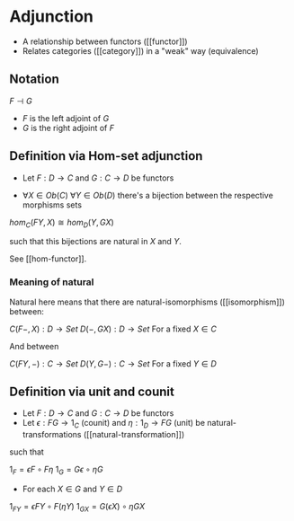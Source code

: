 # Adjunction

- A relationship between functors ([[functor]])
- Relates categories ([[category]]) in a "weak" way (equivalence)

## Notation

$F \dashv G$

- $F$ is the left adjoint of $G$
- $G$ is the right adjoint of $F$

## Definition via Hom-set adjunction

- Let $F : D \to C$ and $G:C \to D$ be functors

- $\forall X \in Ob(C)$ $\forall Y \in Ob(D)$ there's a bijection between the respective morphisms sets

$hom_C(FY, X) \cong hom_D(Y, GX)$

such that this bijections are natural in $X$ and $Y$.

See [[hom-functor]].

### Meaning of natural

Natural here means that there are natural-isomorphisms ([[isomorphism]]) between:

$C(F-,X) : D \to Set$
$D(-, GX) : D \to Set$
For a fixed $X \in C$

And between

$C(FY, -) : C \to Set$
$D(Y, G-) : C \to Set$
For a fixed $Y \in D$

## Definition via unit and counit

- Let $F : D \to C$ and $G:C \to D$ be functors
- Let $\epsilon : FG \to 1_C$ (counit) and $\eta : 1_D \to FG$ (unit) be natural-transformations ([[natural-transformation]])

such that

$1_F = \epsilon F \circ F\eta$
$1_G = G\epsilon \circ \eta G$

- For each $X \in G$ and $Y \in D$

$1_{FY} = \epsilon FY \circ F(\eta Y)$
$1_{GX} = G(\epsilon X) \circ \eta GX$
